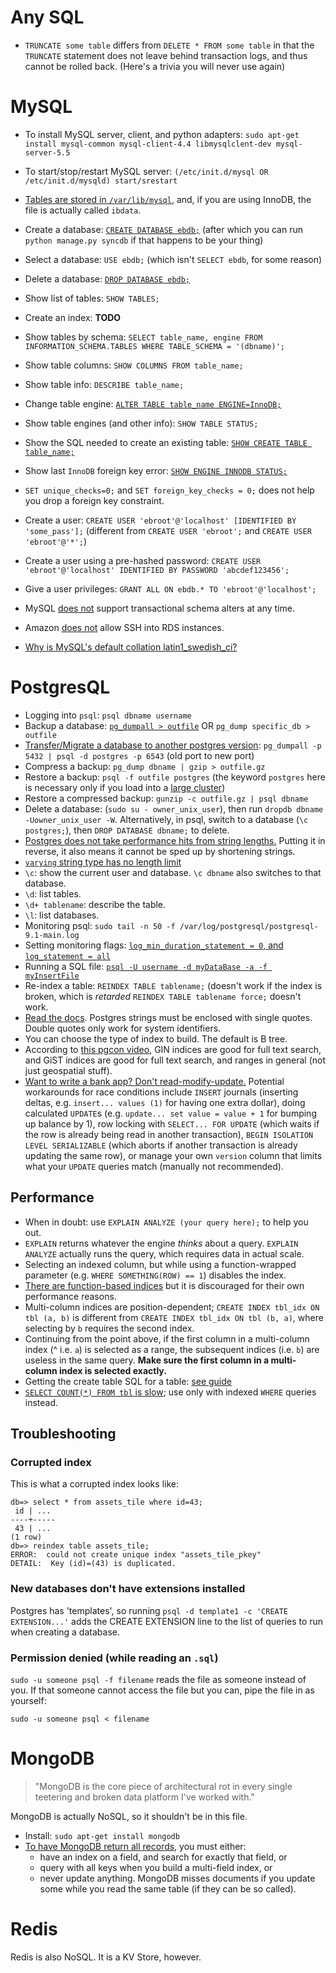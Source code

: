 # Any SQL

* `TRUNCATE some table` differs from `DELETE * FROM some table` in that the `TRUNCATE` statement does not leave behind transaction logs, and thus cannot be rolled back. (Here's a trivia you will never use again)

# MySQL

* To install MySQL server, client, and python adapters: `sudo apt-get install mysql-common mysql-client-4.4 libmysqlclent-dev mysql-server-5.5`
* To start/stop/restart MySQL server: `(/etc/init.d/mysql OR /etc/init.d/mysqld) start/srestart`
* [Tables are stored in `/var/lib/mysql`](http://forums.mysql.com/read.php?10,239450,239465#msg-239465), and, if you are using InnoDB, the file is actually called `ibdata`.

* Create a database: [`CREATE DATABASE ebdb;`](http://dev.mysql.com/doc/refman/5.0/en/create-database.html)
  (after which you can run `python manage.py syncdb` if that happens to be your thing)
* Select a database: `USE ebdb;` (which isn't `SELECT ebdb`, for some reason)
* Delete a database: [`DROP DATABASE ebdb;`](http://dev.mysql.com/doc/refman/5.0/en/drop-database.html)
* Show list of tables: `SHOW TABLES;`

* Create an index: **TODO**

* Show tables by schema: `SELECT table_name, engine FROM INFORMATION_SCHEMA.TABLES WHERE TABLE_SCHEMA = '(dbname)';`
* Show table columns: `SHOW COLUMNS FROM table_name;`
* Show table info: `DESCRIBE table_name;`
* Change table engine: [`ALTER TABLE table_name ENGINE=InnoDB;`](http://dev.mysql.com/doc/refman/5.5/en/converting-tables-to-innodb.html)
* Show table engines (and other info): `SHOW TABLE STATUS;`
* Show the SQL needed to create an existing table: [`SHOW CREATE TABLE table_name;`](http://stackoverflow.com/a/5615783/1558430)
* Show last `InnoDB` foreign key error: [`SHOW ENGINE INNODB STATUS;`](http://stackoverflow.com/a/179501/1558430)
* `SET unique_checks=0;` and `SET foreign_key_checks = 0;` does not help you drop a foreign key constraint.


* Create a user: `CREATE USER 'ebroot'@'localhost' [IDENTIFIED BY 'some_pass'];` (different from `CREATE USER 'ebroot';` and `CREATE USER 'ebroot'@'*';`)
* Create a user using a pre-hashed password: `CREATE USER 'ebroot'@'localhost' IDENTIFIED BY PASSWORD 'abcdef123456';`
* Give a user privileges: `GRANT ALL ON ebdb.* TO 'ebroot'@'localhost';`

* MySQL [does not](http://stackoverflow.com/a/10474104/1558430) support transactional schema alters at any time.
* Amazon [does not](https://forums.aws.amazon.com/message.jspa?messageID=153017#) allow SSH into RDS instances.
* [Why is MySQL's default collation latin1_swedish_ci?](http://stackoverflow.com/questions/6769901/why-is-mysqls-default-collation-latin1-swedish-ci)

# PostgresQL

* Logging into `psql`: `psql dbname username`
* Backup a database: [`pg_dumpall > outfile`](http://www.postgresql.org/docs/9.1/static/backup-dump.html#BACKUP-DUMP-ALL) OR `pg_dump specific_db > outfile`
* [Transfer/Migrate a database to another postgres version](http://www.postgresql.org/docs/9.0/static/migration.html): `pg_dumpall -p 5432 | psql -d postgres -p 6543` (old port to new port)
* Compress a backup: `pg_dump dbname | gzip > outfile.gz`
* Restore a backup: `psql -f outfile postgres` (the keyword `postgres` here is necessary only if you load into a [large cluster](http://www.postgresql.org/docs/9.1/static/backup-dump.html#BACKUP-DUMP-ALL))
* Restore a compressed backup: `gunzip -c outfile.gz | psql dbname`
* Delete a database: (`sudo su - owner_unix_user`), then run `dropdb dbname -Uowner_unix_user -W`. Alternatively, in psql, switch to a database (`\c postgres;`), then `DROP DATABASE dbname;` to delete.
* [Postgres does not take performance hits from string lengths.](http://www.postgresql.org/docs/8.2/static/datatype-character.html) Putting it in reverse, it also means it cannot be sped up by shortening strings.
* [`varying` string type has no length limit](http://stackoverflow.com/questions/2904991/postgresql-character-varying-length-limit)
* `\c`: show the current user and database. `\c dbname` also switches to that database.
* `\d`: list tables.
* `\d+ tablename`: describe the table.
* `\l`: list databases.
* Monitoring psql: `sudo tail -n 50 -f /var/log/postgresql/postgresql-9.1-main.log`
* Setting monitoring flags: [`log_min_duration_statement = 0`, and `log_statement = all`](http://stackoverflow.com/a/12670828/1558430)
* Running a SQL file: [`psql -U username -d myDataBase -a -f myInsertFile`](http://stackoverflow.com/a/12085561/1558430)
* Re-index a table: `REINDEX TABLE tablename;` (doesn't work if the index is broken, which is *retarded*
  `REINDEX TABLE tablename force;` doesn't work.
* [Read the docs](https://wiki.postgresql.org/wiki/Things_to_find_out_about_when_moving_from_MySQL_to_PostgreSQL). Postgres strings must be enclosed with single quotes. Double quotes only work for system identifiers.
* You can choose the type of index to build. The default is B tree.
* According to [this pgcon video](https://www.pgcon.org/2016/schedule/events/934.en.html), GIN indices are good for full text search, and GiST indices are good for full text search, and ranges in general (not just geospatial stuff).
* [Want to write a bank app? Don't read-modify-update.](http://blog.2ndquadrant.com/postgresql-anti-patterns-read-modify-write-cycles/) Potential workarounds for race conditions include `INSERT` journals (inserting deltas, e.g. `insert... values (1)` for having one extra dollar), doing calculated `UPDATE`s (e.g. `update... set value = value + 1` for bumping up balance by 1), row locking with `SELECT... FOR UPDATE` (which waits if the row is already being read in another transaction), `BEGIN ISOLATION LEVEL SERIALIZABLE` (which aborts if another transaction is already updating the same row), or manage your own `version` column that limits what your `UPDATE` queries match (manually not recommended).

## Performance

* When in doubt: use `EXPLAIN ANALYZE (your query here);` to help you out.
* `EXPLAIN` returns whatever the engine *thinks* about a query. `EXPLAIN ANALYZE` actually runs the query, which requires data in actual scale.
* Selecting an indexed column, but while using a function-wrapped parameter (e.g. `WHERE SOMETHING(ROW) == 1`) disables the index.
* [There are function-based indices](http://use-the-index-luke.com/sql/where-clause/functions) but it is discouraged for their own performance reasons.
* Multi-column indices are position-dependent; `CREATE INDEX tbl_idx ON tbl (a, b)` is different from `CREATE INDEX tbl_idx ON tbl (b, a)`, where selecting by `b` requires the second index.
* Continuing from the point above, if the first column in a multi-column index (^ i.e. `a`) is selected as a range, the subsequent indices (i.e. `b`) are useless in the same query. 
  **Make sure the first column in a multi-column index is selected exactly.**
* Getting the create table SQL for a table: [see guide](http://stackoverflow.com/a/16154183/1558430)
* [`SELECT COUNT(*) FROM tbl` is slow](https://wiki.postgresql.org/wiki/Slow_Counting); use only with indexed `WHERE` queries instead.

## Troubleshooting

### Corrupted index

This is what a corrupted index looks like:

```
db=> select * from assets_tile where id=43;
 id | ... 
----+-----
 43 | ...
(1 row)
db=> reindex table assets_tile;
ERROR:  could not create unique index "assets_tile_pkey"
DETAIL:  Key (id)=(43) is duplicated.
```

### New databases don't have extensions installed

Postgres has 'templates', so running `psql -d template1 -c 'CREATE EXTENSION...'` adds the CREATE EXTENSION line to the list of queries to run when creating a database.

### Permission denied (while reading an `.sql`)

`sudo -u someone psql -f filename` reads the file as someone instead of you. If that someone cannot access the file but you can, pipe the file in as yourself:

`sudo -u someone psql < filename`

# MongoDB

> "MongoDB is the core piece of architectural rot in every single teetering and broken data platform I've worked with."

MongoDB is actually NoSQL, so it shouldn't be in this file.

* Install: `sudo apt-get install mongodb`
* [To have MongoDB return all records](https://engineering.meteor.com/mongodb-queries-dont-always-return-all-matching-documents-654b6594a827#.emoh9pv03), you must either:
  * have an index on a field, and search for exactly that field, or
  * query with all keys when you build a multi-field index, or
  * never update anything. MongoDB misses documents if you update some while you read the same table (if they can be so called).

# Redis

Redis is also NoSQL. It is a KV Store, however.
